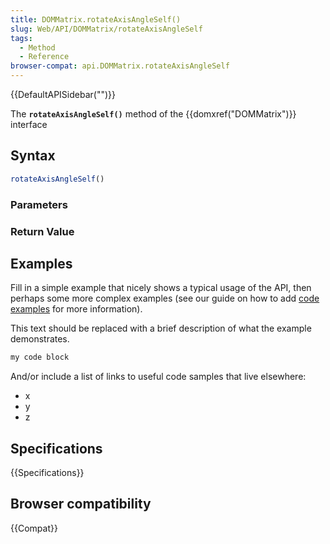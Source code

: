 ```yaml
---
title: DOMMatrix.rotateAxisAngleSelf()
slug: Web/API/DOMMatrix/rotateAxisAngleSelf
tags:
  - Method
  - Reference
browser-compat: api.DOMMatrix.rotateAxisAngleSelf
---
```

{{DefaultAPISidebar("")}}

The **`rotateAxisAngleSelf()`** method of the {{domxref("DOMMatrix")}} interface 

## Syntax

```js
rotateAxisAngleSelf()
```

### Parameters



### Return Value



## Examples

Fill in a simple example that nicely shows a typical usage of the API, then perhaps some more complex examples (see our guide on how to add [code examples](/en-US/docs/MDN/Contribute/Structures/Code_examples) for more information).

This text should be replaced with a brief description of what the example demonstrates.

```js
my code block
```

And/or include a list of links to useful code samples that live elsewhere:

*   x
*   y
*   z

## Specifications

{{Specifications}}

## Browser compatibility

{{Compat}}

